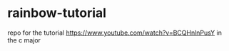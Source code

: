 # rainbow-tutorial
repo for the tutorial https://www.youtube.com/watch?v=BCQHnlnPusY in the c major
